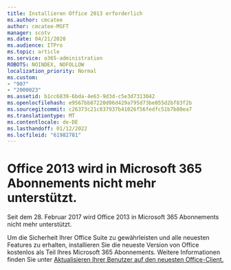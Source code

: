 ```yaml
---
title: Installieren Office 2013 erforderlich
ms.author: cmcatee
author: cmcatee-MSFT
manager: scotv
ms.date: 04/21/2020
ms.audience: ITPro
ms.topic: article
ms.service: o365-administration
ROBOTS: NOINDEX, NOFOLLOW
localization_priority: Normal
ms.custom:
- "907"
- "2000023"
ms.assetid: b1cc6839-6bda-4e63-9d3d-c5e3d7313042
ms.openlocfilehash: e9567bb87220d06d429a795d73be055d2bf83f2b
ms.sourcegitcommit: c26373c21c837937b41026f56fedfc51b7b80ea7
ms.translationtype: MT
ms.contentlocale: de-DE
ms.lasthandoff: 01/12/2022
ms.locfileid: "61982781"
---
```

# <a name="office-2013-is-no-longer-supported-in-microsoft-365-subscriptions"></a>Office 2013 wird in Microsoft 365 Abonnements nicht mehr unterstützt.

Seit dem 28. Februar 2017 wird Office 2013 in Microsoft 365 Abonnements nicht mehr unterstützt.
  
Um die Sicherheit Ihrer Office Suite zu gewährleisten und alle neuesten Features zu erhalten, installieren Sie die neueste Version von Office kostenlos als Teil Ihres Microsoft 365 Abonnements. Weitere Informationen finden Sie unter [Aktualisieren Ihrer Benutzer auf den neuesten Office-Client.](https://docs.microsoft.com/microsoft-365/admin/setup/upgrade-users-to-latest-office-client)
  
